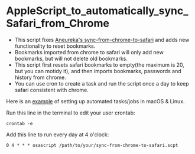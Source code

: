 # AppleScript_to_automatically_sync_Safari_from_Chrome
- This script fixes [Aneureka's sync-from-chrome-to-safari](https://gist.github.com/Aneureka/41e4ee6ecb797bc97d20a44927d3dcbe) and adds new functionality to reset bookmarks.
- Bookmarks imported from chrome to safari will only add new bookmarks, but will not delete old bookmarks.
- This script first resets safari bookmarks to empty(the maximum is 20, but you can motidy it), and then imports bookmarks, passwords and history from chrome. 
- You can use cron to create a task and run the script once a day to keep safari consistent with chrome.

Here is an [example](https://towardsdatascience.com/a-step-by-step-guide-to-scheduling-tasks-for-your-data-science-project-d7df4531fc41#:~:text=towardsdatascience.com-,cron%20for%20Linux/macOS,-In%20macOS%2C%20you) of setting up automated tasks/jobs in macOS & Linux.

Run this line in the terminal to edit your user crontab:
```
crontab -e
```

Add this line to run every day at 4 o'clock:
```
0 4 * * * osascript /path/to/your/sync-from-chrome-to-safari.scpt
```

